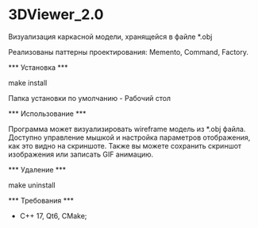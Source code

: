 # 3DViewer_2.0

Визуализация каркасной модели, хранящейся в файле *.obj

Реализованы паттерны проектирования: Memento, Command, Factory.

*** Установка *** 

make install

Папка установки по умолчанию - Рабочий стол
 
*** Использование ***

Программа может визуализировать wireframe модель из *.obj файла. 
Доступно управление мышкой и настройка параметров отображения, как это видно на скриншоте. 
Также вы можете сохранить скриншот изображения или записать GIF анимацию.

*** Удаление ***

make uninstall

*** Требования ***

 - C++ 17, Qt6, CMake;
